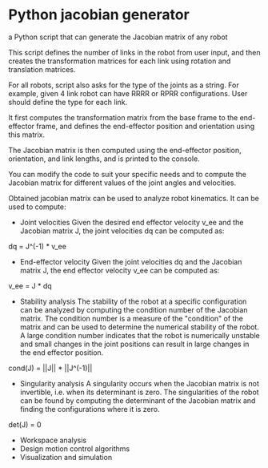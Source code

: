# Python jacobian generator
 a Python script that can generate the Jacobian matrix of any robot
 
This script defines the number of links in the robot from user input, and then creates the transformation matrices for each link using rotation and translation matrices. 

For all robots, script also asks for the type of the joints as a string. For example, given 4 link robot can have RRRR or RPRR configurations. User should define the type for each link.

It first computes the transformation matrix from the base frame to the end-effector frame, and defines the end-effector position and orientation using this matrix. 

The Jacobian matrix is then computed using the end-effector position, orientation, and link lengths, and is printed to the console. 

You can modify the code to suit your specific needs and to compute the Jacobian matrix for different values of the joint angles and velocities.

Obtained jacobian matrix can be used to analyze robot kinematics. It can be used to compute:

- Joint velocities
Given the desired end effector velocity v_ee and the Jacobian matrix J, the joint velocities dq can be computed as:

dq = J^(-1) * v_ee
- End-effector velocity
Given the joint velocities dq and the Jacobian matrix J, the end effector velocity v_ee can be computed as:

v_ee = J * dq
- Stability analysis
The stability of the robot at a specific configuration can be analyzed by computing the condition number of the Jacobian matrix. The condition number is a measure of the "condition" of the matrix and can be used to determine the numerical stability of the robot. A large condition number indicates that the robot is numerically unstable and small changes in the joint positions can result in large changes in the end effector position.

cond(J) = ||J|| * ||J^(-1)||
- Singularity analysis
A singularity occurs when the Jacobian matrix is not invertible, i.e. when its determinant is zero. The singularities of the robot can be found by computing the determinant of the Jacobian matrix and finding the configurations where it is zero.

det(J) = 0
- Workspace analysis
- Design motion control algorithms
- Visualization and simulation
